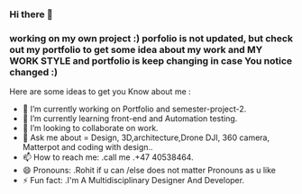 ### Hi there 👋
### working on my own project :) porfolio is not updated, but check out my portfolio to get some idea about my work and MY WORK STYLE and portfolio is keep changing in case You notice changed  :)

<!--
**RohitAmdahl/RohitAmdahl** is a ✨ _special_ ✨ repository because its `README.md` (this file) appears on your GitHub profile.
-->

Here are some ideas to get you Know about me :

- 🔭 I’m currently working on Portfolio and semester-project-2.
- 🌱 I’m currently learning front-end and Automation testing.
- 👯 I’m looking to collaborate on work.
- 💬 Ask me about =  Design, 3D,architecture,Drone DJI, 360 camera, Matterpot and coding with design..
- 📫 How to reach me: .call me .+47 40538464.
- 😄 Pronouns: .Rohit if u can   /else does not matter Pronouns as u like   
- ⚡ Fun fact: .I'm A Multidisciplinary Designer And Developer.
